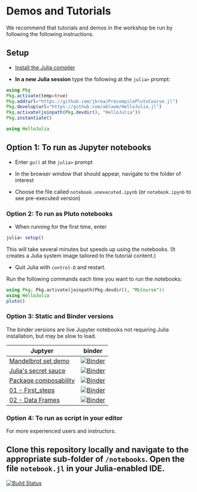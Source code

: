 # Demos and Tutorials

We recommend that tutorials and demos in the workshop be run by
following the following instructions. 

## Setup

- [Install the Julia compiler](FIRST_STEPS.md)

- **In a new Julia session** type the following at the `julia>` prompt:

```julia
using Pkg
Pkg.activate(temp=true)
Pkg.add(url="https://github.com/jbrea/PrecompilePlutoCourse.jl")
Pkg.develop(url="https://github.com/ablaom/HelloJulia.jl")
Pkg.activate(joinpath(Pkg.devdir(), "HelloJulia"))
Pkg.instantiate()

using HelloJulia
```

## Option 1: To run as Jupyter notebooks

- Enter `go()` at the `julia>` prompt

- In the browser window that should appear, navigate to the folder of
interest 

- Choose the file called `notebook.unexecuted.ipynb` (or
  `notebook.ipynb` to see pre-executed version)


### Option 2: To run as Pluto notebooks

- When running for the first time, enter

```julia
julia> setup()
```

This will take several minutes but speeds up using the notebooks. (It
creates a Julia system image tailored to the tutorial content.)

- Quit Julia with `control-D` and restart.

Run the following commands each time you want to run the notebooks:

```julia
using Pkg; Pkg.activate(joinpath(Pkg.devdir(), "MLCourse"))
using HelloJulia
pluto()
```


### Option 3: Static and Binder versions

The binder versions are live Jupyter notebooks not requiring Julia
installation, but may be slow to load.

Juptyer | binder
--------|---------
[Mandelbrot set demo](notebooks/mandelbrot/notebook.ipynb) | [![Binder](https://mybinder.org/badge_logo.svg)](https://mybinder.org/v2/gh/ablaom/HelloJulia.jl/dev?labpath=notebooks%2Fmandelbrot%2Fnotebook.ipynb)
[Julia's secret sauce](notebooks/secret_sauce/notebook.ipynb) | [![Binder](https://mybinder.org/badge_logo.svg)](https://mybinder.org/v2/gh/ablaom/HelloJulia.jl/dev?labpath=notebooks%2Fsecret_sauce%2Fnotebook.ipynb)
[Package composability](notebooks/pkg_composability/notebook.ipynb) | [![Binder](https://mybinder.org/badge_logo.svg)](https://mybinder.org/v2/gh/ablaom/HelloJulia.jl/dev?labpath=notebooks%2Fpkg_composability%2Fnotebook.ipynb)
[01 - First_steps](notebooks/01_first_steps/notebook.unexecuted.ipynb) | [![Binder](https://mybinder.org/badge_logo.svg)](https://mybinder.org/v2/gh/ablaom/HelloJulia.jl/dev?labpath=notebooks%2F01_first_steps%2Fnotebook.unexecuted.ipynb)
[02 - Data Frames](notebooks/02_dataframes/notebook.ipynb) | [![Binder](https://mybinder.org/badge_logo.svg)](https://mybinder.org/v2/gh/ablaom/HelloJulia.jl/dev?labpath=notebooks%2F02_dataframes%2Fnotebook.ipynb)


### Option 4: To run as script in your editor

For more experienced users and instructors.

Clone this repository locally and navigate to the appropriate
sub-folder of `/notebooks`. Open the file `notebook.jl` in your
Julia-enabled IDE.
---

[![Build Status](https://github.com/ablaom/HelloJulia.jl/workflows/CI/badge.svg)](https://github.com/ablaom/HelloJulia.jl/actions) 
